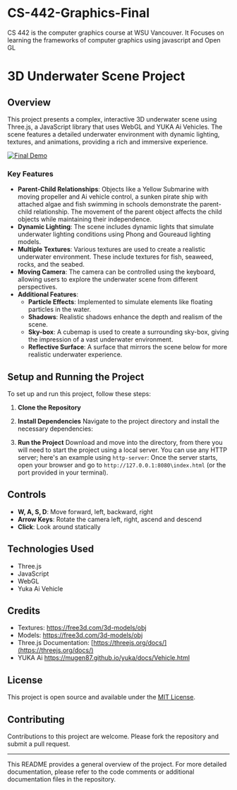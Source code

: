 # CS-442-Graphics-Final
CS 442 is the computer graphics course at WSU Vancouver. It Focuses on learning the frameworks of computer graphics using javascript and Open GL 


# 3D Underwater Scene Project

## Overview
This project presents a complex, interactive 3D underwater scene using Three.js, a JavaScript library that uses WebGL and YUKA Ai Vehicles. The scene features a detailed underwater environment with dynamic lighting, textures, and animations, providing a rich and immersive experience.

[![Final Demo](https://i.ytimg.com/vi/waSicRvg03U/hqdefault.jpg)](https://youtu.be/waSicRvg03U?si=KReRRs2hrlTTWjlj "CS 442 Computer Graphics Final Project ")



### Key Features
- **Parent-Child Relationships**: Objects like a Yellow Submarine with moving propeller and Ai vehicle control, a sunken pirate ship with attached algae and fish swimming in schools demonstrate the parent-child relationship. The movement of the parent object affects the child objects while maintaining their independence.
- **Dynamic Lighting**: The scene includes dynamic lights that simulate underwater lighting conditions using Phong and Goureaud lighting models.
- **Multiple Textures**: Various textures are used to create a realistic underwater environment. These include textures for fish, seaweed, rocks, and the seabed.
- **Moving Camera**: The camera can be controlled using the keyboard, allowing users to explore the underwater scene from different perspectives.
- **Additional Features**:
    - **Particle Effects**: Implemented to simulate elements like floating particles in the water.
    - **Shadows**: Realistic shadows enhance the depth and realism of the scene.
    - **Sky-box**: A cubemap is used to create a surrounding sky-box, giving the impression of a vast underwater environment.
    - **Reflective Surface**: A surface that mirrors the scene below for more realistic underwater experience.

## Setup and Running the Project
To set up and run this project, follow these steps:

1. **Clone the Repository**

2. **Install Dependencies**
Navigate to the project directory and install the necessary dependencies:

3. **Run the Project**
Download and move into the directory, from there you will need to start the project using a local server. You can use any HTTP server; here's an example using `http-server`:
Once the server starts, open your browser and go to `http://127.0.0.1:8080\index.html` (or the port provided in your terminal). 

## Controls
- **W, A, S, D**: Move forward, left, backward, right
- **Arrow Keys**: Rotate the camera left, right, ascend and descend
- **Click**: Look around statically

## Technologies Used
- Three.js
- JavaScript
- WebGL
- Yuka Ai Vehicle

## Credits
- Textures: https://free3d.com/3d-models/obj
- Models: https://free3d.com/3d-models/obj
- Three.js Documentation: [https://threejs.org/docs/](https://threejs.org/docs/)
- YUKA Ai https://mugen87.github.io/yuka/docs/Vehicle.html

## License
This project is open source and available under the [MIT License](LICENSE).

## Contributing
Contributions to this project are welcome. Please fork the repository and submit a pull request.

---

This README provides a general overview of the project. For more detailed documentation, please refer to the code comments or additional documentation files in the repository.
